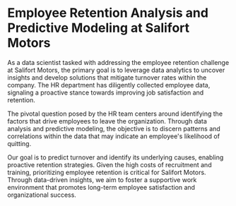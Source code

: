 # Employee Retention Analysis and Predictive Modeling at Salifort Motors
As a data scientist tasked with addressing the employee retention challenge at Salifort Motors, the primary goal is to leverage data analytics to uncover insights and develop solutions that mitigate turnover rates within the company. The HR department has diligently collected employee data, signaling a proactive stance towards improving job satisfaction and retention.

The pivotal question posed by the HR team centers around identifying the factors that drive employees to leave the organization. Through data analysis and predictive modeling, the objective is to discern patterns and correlations within the data that may indicate an employee's likelihood of quitting.

Our goal is to predict turnover and identify its underlying causes, enabling proactive retention strategies. Given the high costs of recruitment and training, prioritizing employee retention is critical for Salifort Motors. Through data-driven insights, we aim to foster a supportive work environment that promotes long-term employee satisfaction and organizational success.
